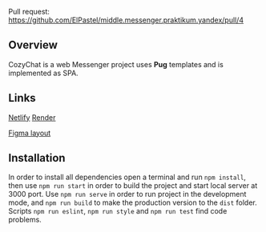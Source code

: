 Pull request: https://github.com/ElPastel/middle.messenger.praktikum.yandex/pull/4

## Overview

CozyChat is a web Messenger project uses **Pug** templates and is implemented as SPA.

## Links
[Netlify](https://cozychat.netlify.app/)
[Render](https://cozy-chat.onrender.com/messenger)

[Figma layout](https://www.figma.com/file/iOLdvFrkIuP11QJQK08kOr/Messenger-UI?node-id=0%3A1&t=hFrBn0NgpiOaQb68-0)

## Installation
In order to install all dependencies open a terminal and run `npm install`,
then use `npm run start` in order to build the project and start local server at 3000 port.
Use `npm run serve` in order to run project in the development mode,
and `npm run build` to make the production version to the `dist` folder. Scripts `npm run eslint`, `npm run style` and `npm run test` find code problems.
